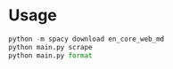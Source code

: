 # Usage

```python
python -m spacy download en_core_web_md
python main.py scrape
python main.py format
```
